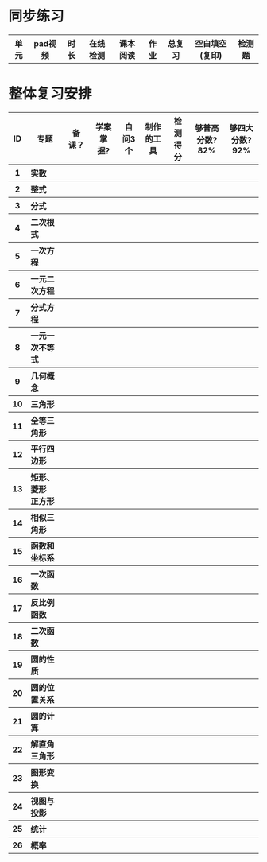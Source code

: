 
# 同步练习
<table>
  <tr>
    <th>单元</th>
    <th>pad视频</th>
    <th>时长</th>
    <th>在线检测</th>
    <th>课本阅读</th>
    <th>作业</th>
    <th>总复习</th>
    <th>空白填空(复印)</th>
    <th>检测题</th>
  </tr>
</table>

# 整体复习安排

<table >
  <tr>
    <th>ID</th>
    <th>专题</th>
    <th>备课？</th>
    <th>学案掌握?</th>
    <th>自问3个</th>
    <th>制作的工具</th>
    <th>检测得分</th>
    <th>够普高分数?<br>82%</th>
    <th>够四大分数?<br>92%</th>
  </tr>
  <tr>
    <th>1</th> <!ID>
    <th align="left">实数</th> <!专题>
    <th></th> <!备课？>
    <th></th> <!学案>
    <th></th> <!3问>
    <th></th> <!制作的工具>
    <th></th> <!检测得分>
    <th></th> <!够普高分数?>
    <th></th> <!够四大分数?>
  </tr>  
  <tr>
    <th>2</th> <!ID>
    <th align="left">整式</th> <!专题>
    <th></th> <!备课？>
    <th></th> <!学案>
    <th></th> <!3问>
    <th></th> <!制作的工具>
    <th></th> <!检测得分>
    <th></th> <!够普高分数?>
    <th></th> <!够四大分数?>
  </tr>  
  <tr>
    <th>3</th> <!ID>
    <th align="left">分式</th> <!专题>
    <th></th> <!备课？>
    <th></th> <!学案>
    <th></th> <!3问>
    <th></th> <!制作的工具>
    <th></th> <!检测得分>
    <th></th> <!够普高分数?>
    <th></th> <!够四大分数?>
  </tr>  
  <tr>
    <th>4</th> <!ID>
    <th align="left">二次根式</th> <!专题>
    <th></th> <!备课？>
    <th></th> <!学案>
    <th></th> <!3问>
    <th></th> <!制作的工具>
    <th></th> <!检测得分>
    <th></th> <!够普高分数?>
    <th></th> <!够四大分数?>
  </tr>  
  <tr>
    <th>5</th> <!ID>
    <th align="left">一次方程</th> <!专题>
    <th></th> <!备课？>
    <th></th> <!学案>
    <th></th> <!3问>
    <th></th> <!制作的工具>
    <th></th> <!检测得分>
    <th></th> <!够普高分数?>
    <th></th> <!够四大分数?>
  </tr>  
  <tr>
    <th>6</th> <!ID>
    <th align="left">一元二次方程</th> <!专题>
    <th></th> <!备课？>
    <th></th> <!学案>
    <th></th> <!3问>
    <th></th> <!制作的工具>
    <th></th> <!检测得分>
    <th></th> <!够普高分数?>
    <th></th> <!够四大分数?>
  </tr>  
  <tr>
    <th>7</th> <!ID>
    <th align="left">分式方程</th> <!专题>
    <th></th> <!备课？>
    <th></th> <!学案>
    <th></th> <!3问>
    <th></th> <!制作的工具>
    <th></th> <!检测得分>
    <th></th> <!够普高分数?>
    <th></th> <!够四大分数?>
  </tr>  
  <tr>
    <th>8</th> <!ID>
    <th align="left">一元一次不等式</th> <!专题>
    <th></th> <!备课？>
    <th></th> <!学案>
    <th></th> <!3问>
    <th></th> <!制作的工具>
    <th></th> <!检测得分>
    <th></th> <!够普高分数?>
    <th></th> <!够四大分数?>
  </tr>  
  <tr>
    <th>9</th> <!ID>
    <th align="left">几何概念</th> <!专题>
    <th></th> <!备课？>
    <th></th> <!学案>
    <th></th> <!3问>
    <th></th> <!制作的工具>
    <th></th> <!检测得分>
    <th></th> <!够普高分数?>
    <th></th> <!够四大分数?>
  </tr>  
  <tr>
    <th>10</th> <!ID>
    <th align="left">三角形</th> <!专题>
    <th></th> <!备课？>
    <th></th> <!学案>
    <th></th> <!3问>
    <th></th> <!制作的工具>
    <th></th> <!检测得分>
    <th></th> <!够普高分数?>
    <th></th> <!够四大分数?>
  </tr>  
  <tr>
    <th>11</th> <!ID>
    <th align="left">全等三角形</th> <!专题>
    <th></th> <!备课？>
    <th></th> <!学案>
    <th></th> <!3问>
    <th></th> <!制作的工具>
    <th></th> <!检测得分>
    <th></th> <!够普高分数?>
    <th></th> <!够四大分数?>
  </tr>  
  <tr>
    <th>12</th> <!ID>
    <th align="left">平行四边形</th> <!专题>
    <th></th> <!备课？>
    <th></th> <!学案>
    <th></th> <!3问>
    <th></th> <!制作的工具>
    <th></th> <!检测得分>
    <th></th> <!够普高分数?>
    <th></th> <!够四大分数?>
  </tr>  
  <tr>
    <th>13</th> <!ID>
    <th align="left">矩形、菱形<br>正方形</th> <!专题>
    <th></th> <!备课？>
    <th></th> <!学案>
    <th></th> <!3问>
    <th></th> <!制作的工具>
    <th></th> <!检测得分>
    <th></th> <!够普高分数?>
    <th></th> <!够四大分数?>
  </tr>  
  <tr>
    <th>14</th> <!ID>
    <th align="left">相似三角形</th> <!专题>
    <th></th> <!备课？>
    <th></th> <!学案>
    <th></th> <!3问>
    <th></th> <!制作的工具>
    <th></th> <!检测得分>
    <th></th> <!够普高分数?>
    <th></th> <!够四大分数?>
  </tr>  
  <tr>
    <th>15</th> <!ID>
    <th align="left">函数和坐标系</th> <!专题>
    <th></th> <!备课？>
    <th></th> <!学案>
    <th></th> <!3问>
    <th></th> <!制作的工具>
    <th></th> <!检测得分>
    <th></th> <!够普高分数?>
    <th></th> <!够四大分数?>
  </tr>  
  <tr>
    <th>16</th> <!ID>
    <th align="left">一次函数</th> <!专题>
    <th></th> <!备课？>
    <th></th> <!学案>
    <th></th> <!3问>
    <th></th> <!制作的工具>
    <th></th> <!检测得分>
    <th></th> <!够普高分数?>
    <th></th> <!够四大分数?>
  </tr>  
  <tr>
    <th>17</th> <!ID>
    <th align="left">反比例函数</th> <!专题>
    <th></th> <!备课？>
    <th></th> <!学案>
    <th></th> <!3问>
    <th></th> <!制作的工具>
    <th></th> <!检测得分>
    <th></th> <!够普高分数?>
    <th></th> <!够四大分数?>
  </tr>  
  <tr>
    <th>18</th> <!ID>
    <th align="left">二次函数</th> <!专题>
    <th></th> <!备课？>
    <th></th> <!学案>
    <th></th> <!3问>
    <th></th> <!制作的工具>
    <th></th> <!检测得分>
    <th></th> <!够普高分数?>
    <th></th> <!够四大分数?>
  </tr>  
  <tr>
    <th>19</th> <!ID>
    <th align="left">圆的性质</th> <!专题>
    <th></th> <!备课？>
    <th></th> <!学案>
    <th></th> <!3问>
    <th></th> <!制作的工具>
    <th></th> <!检测得分>
    <th></th> <!够普高分数?>
    <th></th> <!够四大分数?>
  </tr>  
  <tr>
    <th>20</th> <!ID>
    <th align="left">圆的位置关系</th> <!专题>
    <th></th> <!备课？>
    <th></th> <!学案>
    <th></th> <!3问>
    <th></th> <!制作的工具>
    <th></th> <!检测得分>
    <th></th> <!够普高分数?>
    <th></th> <!够四大分数?>
  </tr>    
  <tr>
    <th>21</th> <!ID>
    <th align="left">圆的计算</th> <!专题>
    <th></th> <!备课？>
    <th></th> <!学案>
    <th></th> <!3问>
    <th></th> <!制作的工具>
    <th></th> <!检测得分>
    <th></th> <!够普高分数?>
    <th></th> <!够四大分数?>
  </tr>   
  <tr>
    <th>22</th> <!ID>
    <th align="left">解直角三角形</th> <!专题>
    <th></th> <!备课？>
    <th></th> <!学案>
    <th></th> <!3问>
    <th></th> <!制作的工具>
    <th></th> <!检测得分>
    <th></th> <!够普高分数?>
    <th></th> <!够四大分数?>
  </tr>   
  <tr>
    <th>23</th> <!ID>
    <th align="left">图形变换</th> <!专题>
    <th></th> <!备课？>
    <th></th> <!学案>
    <th></th> <!3问>
    <th></th> <!制作的工具>
    <th></th> <!检测得分>
    <th></th> <!够普高分数?>
    <th></th> <!够四大分数?>
  </tr> 
  <tr>
    <th>24</th> <!ID>
    <th align="left">视图与投影</th> <!专题>
    <th></th> <!备课？>
    <th></th> <!学案>
    <th></th> <!3问>
    <th></th> <!制作的工具>
    <th></th> <!检测得分>
    <th></th> <!够普高分数?>
    <th></th> <!够四大分数?>
  </tr> 
  <tr>
    <th>25</th> <!ID>
    <th align="left">统计</th> <!专题>
    <th></th> <!备课？>
    <th></th> <!学案>
    <th></th> <!3问>
    <th></th> <!制作的工具>
    <th></th> <!检测得分>
    <th></th> <!够普高分数?>
    <th></th> <!够四大分数?>
  </tr> 
  <tr>
    <th>26</th> <!ID>
    <th align="left">概率</th> <!专题>
    <th></th> <!备课？>
    <th></th> <!学案>
    <th></th> <!3问>
    <th></th> <!制作的工具>
    <th></th> <!检测得分>
    <th></th> <!够普高分数?>
    <th></th> <!够四大分数?>
  </tr>   
</table>
